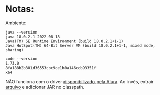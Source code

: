 # Notas:

Ambiente:

```
java --version
java 18.0.2.1 2022-08-18
Java(TM) SE Runtime Environment (build 18.0.2.1+1-1)
Java HotSpot(TM) 64-Bit Server VM (build 18.0.2.1+1-1, mixed mode, sharing)
```

```
code --version
1.73.0
8fa188b2b301d36553cbc9ce1b0a146ccb93351f
x64
```

NÃO funciona com o driver [disponibilizado pela Alura](https://caelum-online-public.s3.amazonaws.com/1451-jdbc/01/mysql-connector-java-8.0.17.jar).
Ao invés, extrair [arquivo](https://cdn.mysql.com//Downloads/Connector-J/mysql-connector-j-8.0.31.zip) e adicionar JAR no classpath.
